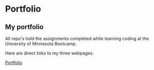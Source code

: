 # Portfolio

## My portfolio


All repo's hold the assignments completed while learning coding at the University of Minnesota Bootcamp.



Here are direct links to my three webpages.

[Portfolio](https://issaissa-issa.github.io/homework2/portfolio.html)